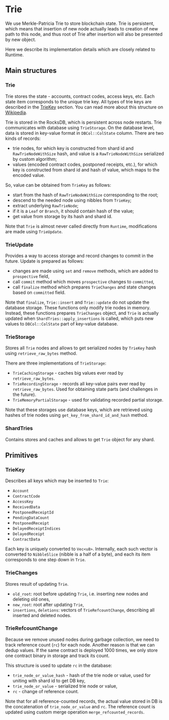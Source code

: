 # Trie

We use Merkle-Patricia Trie to store blockchain state.
Trie is persistent, which means that insertion of new node actually leads to creation of new path to this node, and thus root of Trie after insertion will also be presented by new object.

Here we describe its implementation details which are closely related to Runtime.

## Main structures

### Trie

Trie stores the state - accounts, contract codes, access keys, etc.
Each state item corresponds to the unique trie key.
All types of trie keys are described in the [TrieKey](#triekey) section.
You can read more about this structure on [Wikipedia](https://en.wikipedia.org/wiki/Trie).

Trie is stored in the RocksDB, which is persistent across node restarts. 
Trie communicates with database using `TrieStorage`.
On the database level, data is stored in key-value format in `DBCol::ColState` column. 
There are two kinds of records:
- trie nodes, for which key is constructed from shard id and `RawTrieNodeWithSize` hash, and value is a `RawTrieNodeWithSize` serialized by custom algorithm;
- values (encoded contract codes, postponed receipts, etc.), for which key is constructed from shard id and hash of value, which maps to the encoded value.

So, value can be obtained from `TrieKey` as follows:
- start from the hash of `RawTrieNodeWithSize` corresponding to the root;
- descend to the needed node using nibbles from `TrieKey`;
- extract underlying `RawTrieNode`;
- if it is a `Leaf` or `Branch`, it should contain hash of the value;
- get value from storage by its hash and shard id.

Note that `Trie` is almost never called directly from `Runtime`, modifications are made using `TrieUpdate`.

### TrieUpdate

Provides a way to access storage and record changes to commit in the future. Update is prepared as follows:

- changes are made using `set` and `remove` methods, which are added to `prospective` field,
- call `commit` method which moves `prospective` changes to `committed`,
- call `finalize` method which prepares `TrieChanges` and state changes based on `committed` field.

Note that `finalize`, `Trie::insert` and `Trie::update` do not update the database storage. 
These functions only modify trie nodes in memory.
Instead, these functions prepares `TrieChanges` object, and `Trie` is actually updated when `ShardTries::apply_insertions` is called, which puts new values to `DBCol::ColState` part of key-value database.

### TrieStorage

Stores all `Trie` nodes and allows to get serialized nodes by `TrieKey` hash using `retrieve_raw_bytes` method.

There are three implementations of `TrieStorage`:
- `TrieCachingStorage` - caches big values ever read by `retrieve_raw_bytes`.
- `TrieRecordingStorage` - records all key-value pairs ever read by `retrieve_raw_bytes`. Used for obtaining state parts (and challenges in the future).
- `TrieMemoryPartialStorage` - used for validating recorded partial storage.

Note that these storages use database keys, which are retrieved using hashes of trie nodes using `get_key_from_shard_id_and_hash` method.

### ShardTries

Contains stores and caches and allows to get `Trie` object for any shard.

## Primitives

### TrieKey

Describes all keys which may be inserted to `Trie`:

- `Account`
- `ContractCode`
- `AccessKey`
- `ReceivedData`
- `PostponedReceiptId`
- `PendingDataCount`
- `PostponedReceipt`
- `DelayedReceiptIndices`
- `DelayedReceipt`
- `ContractData`

Each key is uniquely converted to `Vec<u8>`. Internally, each such vector is converted to `NibbleSlice` (nibble is a half of a byte), and each its item corresponds to one step down in `Trie`.

### TrieChanges

Stores result of updating `Trie`. 

- `old_root`: root before updating `Trie`, i.e. inserting new nodes and deleting old ones,
- `new_root`: root after updating `Trie`,
- `insertions`, `deletions`: vectors of `TrieRefcountChange`, describing all inserted and deleted nodes.

### TrieRefcountChange

Because we remove unused nodes during garbage collection, we need to track reference count (`rc`) for each node.
Another reason is that we can dedup values. If the same contract is deployed 1000 times, we only store one contract binary in storage and track its count.

This structure is used to update `rc` in the database:

- `trie_node_or_value_hash` - hash of the trie node or value, used for uniting with shard id to get DB key,
- `trie_node_or_value` - serialized trie node or value,
- `rc` - change of reference count.

Note that for all reference-counted records, the actual value stored in DB is the concatenation of `trie_node_or_value` and `rc`.
The reference count is updated using custom merge operation `merge_refcounted_records`.

